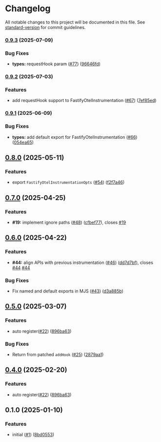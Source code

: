 # Changelog

All notable changes to this project will be documented in this file. See [standard-version](https://github.com/conventional-changelog/standard-version) for commit guidelines.

### [0.9.3](https://github.com/fastify/otel/compare/v0.9.2...v0.9.3) (2025-07-09)


### Bug Fixes

* **types:** requestHook param ([#77](https://github.com/fastify/otel/issues/77)) ([96646fd](https://github.com/fastify/otel/commit/96646fda9111e70a8c346519469561ba3bc29234))

### [0.9.2](https://github.com/fastify/otel/compare/v0.9.1...v0.9.2) (2025-07-03)


### Features

* add requestHook support to FastifyOtelInstrumentation ([#67](https://github.com/fastify/otel/issues/67)) ([7ef85ed](https://github.com/fastify/otel/commit/7ef85ed7c095fbda38b4fd864e89a620658970b3))

### [0.9.1](https://github.com/fastify/otel/compare/v0.9.0...v0.9.1) (2025-06-09)


### Bug Fixes

* **types:** add default export for FastifyOtelInstrumentation ([#66](https://github.com/fastify/otel/issues/66)) ([054ea65](https://github.com/fastify/otel/commit/054ea65f076916f8218981144a4a8eb961e59d3e))

## [0.8.0](https://github.com/fastify/otel/compare/v0.7.0...v0.8.0) (2025-05-11)


### Features

* export `FastifyOtelInstrumentationOpts` ([#54](https://github.com/fastify/otel/issues/54)) ([f2f7a46](https://github.com/fastify/otel/commit/f2f7a46019aca5fa4b91c4141bba3b1258760fe9))

## [0.7.0](https://github.com/fastify/otel/compare/v0.6.0...v0.7.0) (2025-04-25)


### Features

* **#19:** implement ignore paths ([#48](https://github.com/fastify/otel/issues/48)) ([cfbef77](https://github.com/fastify/otel/commit/cfbef7772ca41386499de4210c19b869ac57ca43)), closes [#19](https://github.com/fastify/otel/issues/19)

## [0.6.0](https://github.com/fastify/otel/compare/v0.5.2...v0.6.0) (2025-04-22)


### Features

* **#44:** align APIs with previous instrumentation ([#46](https://github.com/fastify/otel/issues/46)) ([dd7d7bf](https://github.com/fastify/otel/commit/dd7d7bf512aeb3696d0b15a379263b5a3f0b1ecb)), closes [#44](https://github.com/fastify/otel/issues/44) [#44](https://github.com/fastify/otel/issues/44)


### Bug Fixes

* Fix named and default exports in MJS ([#43](https://github.com/fastify/otel/issues/43)) ([d3a885b](https://github.com/fastify/otel/commit/d3a885b9306346687067e69dc9943128c6cc79b1))

## [0.5.0](https://github.com/fastify/otel/compare/v0.3.0...v0.5.0) (2025-03-07)


### Features

* auto register([#22](https://github.com/fastify/otel/issues/22)) ([896ba63](https://github.com/fastify/otel/commit/896ba63d28f7c5d228353bd143b0467b6655deb9))


### Bug Fixes

* Return from patched `addHook` ([#25](https://github.com/fastify/otel/issues/25)) ([2879aa1](https://github.com/fastify/otel/commit/2879aa172d9721a464ffe73bafc295ad8fbbddb4))

## [0.4.0](https://github.com/fastify/otel/compare/v0.3.0...v0.4.0) (2025-02-20)


### Features

* auto register([#22](https://github.com/fastify/otel/issues/22)) ([896ba63](https://github.com/fastify/otel/commit/896ba63d28f7c5d228353bd143b0467b6655deb9))

## 0.1.0 (2025-01-10)


### Features

* initial ([#1](https://github.com/fastify/otel/issues/1)) ([8bd0553](https://github.com/fastify/otel/commit/8bd05537d1c1e5e05180c028b3d7fa7afc87f6a4))
